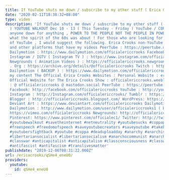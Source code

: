 ```yaml
---
title: If YouTube shuts me down / subscribe to my other stuff ( Erica Crooks )
date: "2020-02-11T18:38:32+08:00"
type: video
description: 'If YouTube shuts me down / subscribe to my other stuff ( Erica Crooks
  ) YOUTUBE WALKOUT Dec 10 - 13 ( This Tuesday - Friday ) YouTube / COPPA could shut
  anyone down for anything , POWER TO THE PEOPLE NOT THE PEOPLE IN POWER ! That’s
  what the spirit of the 60s was about ! For those who are looking for my videos outside
  of YouTube , I would suggest the following. Erica Crooks non-YouTube Video Channels
  and other platforms that have my videos PeerTube : https://peertube.dk/video-channels/officialericcrooks1/videos
  Dailymotion : https://www.dailymotion.com/officialericcrooks Facebook Videos : https://www.facebook.com/pg/officialericcrooks/videos/
  Instagram / IGTV ( Instagram TV ) : https://www.instagram.com/officialericcrooks/channel/
  Newgrounds ( Animation Videos ) : https://officialericcrooks.newgrounds.com Archive
  . Org : https://archive.org/details/@officialericcrooks Twitch : https://www.twitch.tv/officialericcrooks
  Dailymotion ( BACKUP ) : https://www.dailymotion.com/officialericcrooks1 And for
  my content The Official Erica Crooks Websites : Personal Website : ericacrooks.weebly.com
  Official Website for The Erica Crooks Show : officialericcrooks.weebly.com Mastodon
  : @ officialericcrooks @ mastodon.social PeerTube : https://peertube.dk/accounts/officialericcrooks/video-channels
  Facebook: http://facebook.com/officialericcrooks YouTube : http://youtube.com/user/officialericcrooks
  Instagram : http://Instagram.com/officialericcrooks/ Tumblr : https://officialericcrooks.tumblr.com/
  Blogger : http://officialericcrooks.blogspot.com/ WordPress: https://officialericcrooks.wordpress.com
  Deviant Art : https://www.deviantart.com/officialericcrooks Dailymotion : http://www.dailymotion.com/user/officialericcrooks
  Dailymotion : http://www.dailymotion.com/user/officialericcrooks1 ( backup ) Vimeo:
  https://vimeo.com/officialericcrooks Newgrounds: http://officialericcrooks.newgrounds.com
  Pinterest: https://www.pinterest.com/officialec1/ Twitter: http://twitter.com/crooks_erica
  #youtubewalkout #savetheinternet #netneutrality #youtubesucks #coppapocalypse #COPPAIsCensorship
  #freespeech #freedomofspeech #saveyoutubecreators #saveyoutube #takebackyoutube
  #youtubersfightback #youtube #coppa #deaduploadday #anarchy #anarchist #anarchism
  #libertariansocialist #libertariansocialism #anarchocommunist #anarchocommunism
  #classwar #anticapitalist #anticapitalism #classconsciousness #classwar #antifa
  #antifascist #antifascism #translivesmatter'
publishdate: "2019-12-06T08:31:22.000Z"
url: /ericacrooks/qSHe4_eneU0/
providers:
  youtube:
    id: qSHe4_eneU0
---
```

